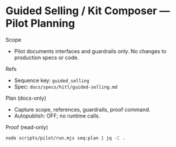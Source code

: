 # Guided Selling / Kit Composer — Pilot Planning

Scope

- Pilot documents interfaces and guardrails only. No changes to production specs or code.

Refs

- Sequence key: `guided_selling`
- Spec: `docs/specs/hitl/guided-selling.md`

Plan (docs-only)

- Capture scope, references, guardrails, proof command.
- Autopublish: OFF; no runtime calls.

Proof (read-only)

```bash
node scripts/pilot/run.mjs seq:plan | jq -C .
```
